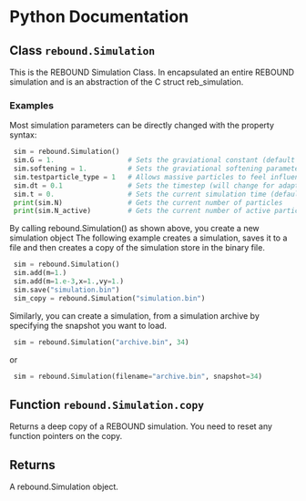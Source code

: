 # Python Documentation 

## Class `rebound.Simulation`
This is the REBOUND Simulation Class.
In encapsulated an entire REBOUND simulation and is an abstraction of the C struct reb_simulation.

### Examples

Most simulation parameters can be directly changed with the property syntax:

```python
 sim = rebound.Simulation()
 sim.G = 1.                  # Sets the graviational constant (default 1)
 sim.softening = 1.          # Sets the graviational softening parameter (default 0)
 sim.testparticle_type = 1   # Allows massive particles to feel influence from testparticles (default 0)
 sim.dt = 0.1                # Sets the timestep (will change for adaptive integrators such as IAS15).
 sim.t = 0.                  # Sets the current simulation time (default 0)
 print(sim.N)                # Gets the current number of particles
 print(sim.N_active)         # Gets the current number of active particles
```
   
By calling rebound.Simulation() as shown above, you create a new simulation object
The following example creates a simulation, saves it to a file and then creates
a copy of the simulation store in the binary file.

```python
 sim = rebound.Simulation()
 sim.add(m=1.)
 sim.add(m=1.e-3,x=1.,vy=1.)
 sim.save("simulation.bin")
 sim_copy = rebound.Simulation("simulation.bin")
```

Similarly, you can create a simulation, from a simulation archive
by specifying the snapshot you want to load. 

```python
 sim = rebound.Simulation("archive.bin", 34)
```

or 

```python
 sim = rebound.Simulation(filename="archive.bin", snapshot=34)
```
## Function `rebound.Simulation.copy`
Returns a deep copy of a REBOUND simulation. You need to reset 
any function pointers on the copy. 

Returns
------- 
A rebound.Simulation object.

